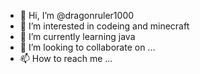 - 👋 Hi, I’m @dragonruler1000
- 👀 I’m interested in codeing and minecraft
- 🌱 I’m currently learning java
- 💞️ I’m looking to collaborate on ...
- 📫 How to reach me ...

<!---{{ wakatimeDoubleCategoryBar "💾 Languages:" wakatimeData.Languages "💼 Projects:" wakatimeData.Projects 5 }}--->

<!---
dragonruler1000/dragonruler1000 is a ✨ special ✨ repository because its `README.md` (this file) appears on your GitHub profile.
You can click the Preview link to take a look at your changes.
--->

